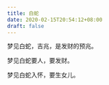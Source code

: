```yaml
---
title: 白蛇
date: 2020-02-15T20:54:12+08:00
draft: false
---
```


梦见白蛇，吉兆，是发财的预兆。



梦见白蛇要人，要发财。



梦见白蛇入怀，要生女儿。

